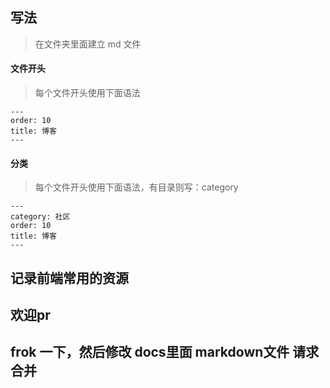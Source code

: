 ## 写法

> 在文件夹里面建立 md 文件

#### 文件开头
> 每个文件开头使用下面语法
```
---
order: 10
title: 博客
---
```

#### 分类
> 每个文件开头使用下面语法，有目录则写：category
```
---
category: 社区
order: 10
title: 博客
---
```

## 记录前端常用的资源

## 欢迎pr

## frok 一下，然后修改 docs里面 markdown文件 请求合并
